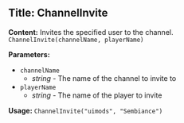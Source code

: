 ## Title: ChannelInvite

**Content:**
Invites the specified user to the channel.
`ChannelInvite(channelName, playerName)`

**Parameters:**
- `channelName`
  - *string* - The name of the channel to invite to
- `playerName`
  - *string* - The name of the player to invite

**Usage:**
`ChannelInvite("uimods", "Sembiance")`